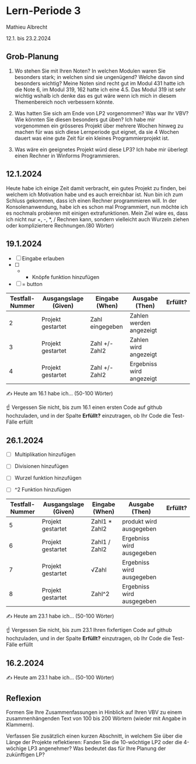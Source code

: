 # Lern-Periode 3

Mathieu Albrecht

12.1. bis 23.2.2024

## Grob-Planung

1. Wo stehen Sie mit Ihren Noten? In welchen Modulen waren Sie besonders stark; in welchen sind sie ungenügend? Welche davon sind besonders wichtig?
Meine Noten sind recht gut im Modul 431 hatte ich die Note 6, im Modul 319, 162 hatte ich eine 4.5. Das Modul 319 ist sehr wichtig wshalb ich denke das es gut wäre wenn ich mich in diesem Themenbereich noch verbessern könnte.

2. Was hatten Sie sich am Ende von LP2 vorgenommen? Was war Ihr VBV? Wie könnten Sie diesen besonders gut üben?
Ich habe mir vorgenommen ein grösseres Projekt über mehrere Wochen hinweg zu machen für was sich diese Lernperiode gut eignet, da sie 4 Wochen dauert was eine gute Zeit für ein kleines Programmierprojekt ist.

3. Was wäre ein geeignetes Projekt würd diese LP3?
Ich habe mir überlegt einen Rechner in Winforms Programmieren.

## 12.1.2024

Heute habe ich einige Zeit damit verbracht, ein gutes Projekt zu finden, bei welchem ich Motivation habe und es auch erreichbar ist. Nun bin ich zum Schluss gekommen, dass ich einen Rechner programmieren will. In der Konsolenanwendung, habe ich es schon mal Programmiert, nun möchte ich es nochmals probieren mit einigen extrafunktionen. Mein Ziel wäre es, dass ich nicht nur +, -, *, / Rechnen kann, sondern vielleicht auch Wurzeln ziehen oder kompliziertere Rechnungen.(80 Wörter)

## 19.1.2024

- [ ] Eingabe erlauben
- [ ] + - Knöpfe funktion hinzufügen
- [ ] = button

| Testfall-Nummer | Ausgangslage (Given) | Eingabe (When)   | Ausgabe (Then)           | Erfüllt? |
| --------------- | -------------------- | -----------------| ------------------------ | -------- |
| 2               |Projekt gestartet     |  Zahl eingegeben |Zahlen werden angezeigt   |          |
| 3               |Projekt gestartet     |  Zahl +/- Zahl2  |Zahlen wird angezeigt     |          |
| 4               |Projekt gestartet     |  Zahl +/- Zahl2  |Ergebniss wird angezeigt  |          |

✍️ Heute am 16.1 habe ich... (50-100 Wörter)

☝️ Vergessen Sie nicht, bis zum 16.1 einen ersten Code auf github hochzuladen, und in der Spalte **Erfüllt?** einzutragen, ob Ihr Code die Test-Fälle erfüllt

## 26.1.2024

- [ ] Multiplikation hinzufügen
- [ ] Divisionen hinzufügen
- [ ] Wurzel funktion hinzufügen
- [ ] ^2 Funktion hinzufügen


| Testfall-Nummer | Ausgangslage (Given)                                         | Eingabe (When)              | Ausgabe (Then) | Erfüllt? |
| --------------- | ------------------------------------------------------------ | --------------------------- | ------------------------- | -------- |
| 5               |  Projekt gestartet                                           |  Zahl1 * Zahl2              | produkt wird ausgegeben   |          |
| 6               | Projekt gestartet                                            | Zahl1 / Zahl2               | Ergebniss wird ausgegeben |          |
| 7               |  Projekt gestartet                                           | √Zahl                       | Ergebniss wird ausgegeben |          |
| 8               |  Projekt gestartet                                           | Zahl^2                      | Ergebniss wird ausgegeben |          |

✍️ Heute am 23.1 habe ich... (50-100 Wörter)

☝️ Vergessen Sie nicht, bis zum 23.1 Ihren fixfertigen Code auf github hochzuladen, und in der Spalte **Erfüllt?** einzutragen, ob Ihr Code die Test-Fälle erfüllt

## 16.2.2024

✍️ Heute am 23.1 habe ich... (50-100 Wörter)

## Reflexion

Formen Sie Ihre Zusammenfassungen in Hinblick auf Ihren VBV zu einem zusammenhängenden Text von 100 bis 200 Wörtern (wieder mit Angabe in Klammern).

Verfassen Sie zusätzlich einen kurzen Abschnitt, in welchem Sie über die Länge der Projekte reflektieren: Fanden Sie die 10-wöchtige LP2 oder die 4-wöchige LP3 angenehmer? Was bedeutet das für Ihre Planung der zukünftigen LP?
